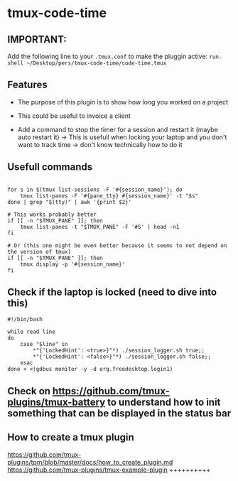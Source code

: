 # tmux-code-time


## IMPORTANT:
Add the following line to your `.tmux.conf` to make the pluggin active: `run-shell ~/Desktop/pers/tmux-code-time/code-time.tmux`


## Features

- The purpose of this plugin is to show how long you worked on a project
- This could be useful to invoice a client

- Add a command to stop the timer for a session and restart it (maybe auto restart it)
-> This is usefull when locking your laptop and you don't want to track time
-> don't know technically how to do it

## Usefull commands
```

for s in $(tmux list-sessions -F '#{session_name}'); do
    tmux list-panes -F '#{pane_tty} #{session_name}' -t "$s"
done | grep "$(tty)" | awk '{print $2}'

# This works probably better
if [[ -n "$TMUX_PANE" ]]; then
    tmux list-panes -t "$TMUX_PANE" -F '#S' | head -n1
fi

# Or (this one might be even better because it seems to not depend on the version of tmux)
if [[ -n "$TMUX_PANE" ]]; then
    tmux display -p '#{session_name}'
fi
```

## Check if the laptop is locked (need to dive into this)
```
#!/bin/bash

while read line 
do
    case "$line" in
        *"{'LockedHint': <true>}"*) ./session_logger.sh true;;
        *"{'LockedHint': <false>}"*) ./session_logger.sh false;;
    esac
done < <(gdbus monitor -y -d org.freedesktop.login1)

```

## Check on https://github.com/tmux-plugins/tmux-battery to understand how to init something that can be displayed in the status bar

## How to create a tmux plugin
https://github.com/tmux-plugins/tpm/blob/master/docs/how_to_create_plugin.md
https://github.com/tmux-plugins/tmux-example-plugin ++++++++++


